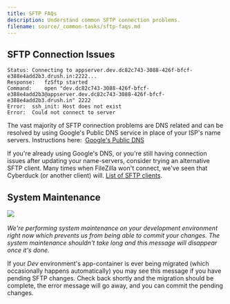 ```yaml
---
title: SFTP FAQs
description: Understand common SFTP connection problems.
filename: source/_common-tasks/sftp-faqs.md
---
```


## SFTP Connection Issues

    Status:	Connecting to appserver.dev.dc82c743-3088-426f-bfcf-e388e4add2b3.drush.in:2222...
    Response:	fzSftp started
    Command:	open "dev.dc82c743-3088-426f-bfcf-e388e4add2b3@appserver.dev.dc82c743-3088-426f-bfcf-e388e4add2b3.drush.in" 2222
    Error:	ssh_init: Host does not exist
    Error:	Could not connect to server

The vast majority of SFTP connection problems are DNS related and can be resolved by using Google's Public DNS service in place of your ISP's name servers. Instructions here:  [Google's Public DNS](https://developers.google.com/speed/public-dns/)

If you're already using Google's DNS, or you're still having connection issues after updating your name-servers, consider trying an alternative SFTP client. Many times when FileZilla won't connect, we've seen that Cyberduck (or another client) will. [List of SFTP clients](http://en.wikipedia.org/wiki/Comparison_of_FTP_client_software).

## System Maintenance
 ![](https://pantheon-systems.desk.com/customer/portal/attachments/321456)​

_We're performing system maintenance on your development environment right now which prevents us from being able to commit your changes. The system maintenance shouldn't take long and this message will disappear once it's done._

If your _Dev_ environment's app-container is ever being migrated (which occasionally happens automatically) you may see this message if you have pending SFTP changes. Check back shortly and the migration should be complete, the error message will go away, and you can commit the pending changes.
